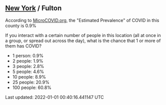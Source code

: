 
## [New York](/united-states/new-york) / Fulton

According to [MicroCOVID.org](http://microcovid.org),
the "Estimated Prevalence" of COVID in this county is 0.9%

If you interact with a certain number of people in this location
(all at once in a group, or spread out across the day), what is the chance that
1 or more of them has COVID?

- 1 person: 0.9%
- 2 people: 1.9%
- 3 people: 2.8%
- 5 people: 4.6%
- 10 people: 8.9%
- 25 people: 20.9%
- 100 people: 60.8%

Last updated: 2022-01-01 00:40:16.441147 UTC
